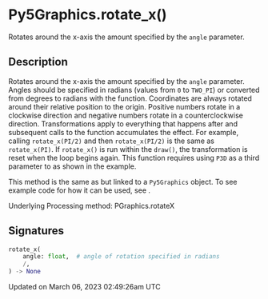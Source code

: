 # Py5Graphics.rotate_x()

Rotates around the x-axis the amount specified by the `angle` parameter.

## Description

Rotates around the x-axis the amount specified by the `angle` parameter. Angles should be specified in radians (values from `0` to `TWO_PI`) or converted from degrees to radians with the [](sketch_radians) function. Coordinates are always rotated around their relative position to the origin. Positive numbers rotate in a clockwise direction and negative numbers rotate in a counterclockwise direction. Transformations apply to everything that happens after and subsequent calls to the function accumulates the effect. For example, calling `rotate_x(PI/2)` and then `rotate_x(PI/2)` is the same as `rotate_x(PI)`. If `rotate_x()` is run within the `draw()`, the transformation is reset when the loop begins again. This function requires using `P3D` as a third parameter to [](sketch_size) as shown in the example.

This method is the same as [](sketch_rotate_x) but linked to a `Py5Graphics` object. To see example code for how it can be used, see [](sketch_rotate_x).

Underlying Processing method: PGraphics.rotateX

## Signatures

```python
rotate_x(
    angle: float,  # angle of rotation specified in radians
    /,
) -> None
```

Updated on March 06, 2023 02:49:26am UTC
